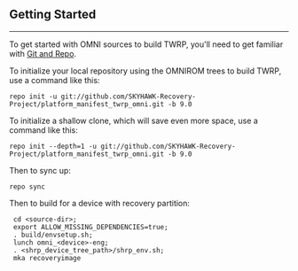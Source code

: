 ## Getting Started ##
---------------

To get started with OMNI sources to build TWRP, you'll need to get
familiar with [Git and Repo](https://source.android.com/source/using-repo.html).

To initialize your local repository using the OMNIROM trees to build TWRP, use a command like this:

    repo init -u git://github.com/SKYHAWK-Recovery-Project/platform_manifest_twrp_omni.git -b 9.0

To initialize a shallow clone, which will save even more space, use a command like this:

    repo init --depth=1 -u git://github.com/SKYHAWK-Recovery-Project/platform_manifest_twrp_omni.git -b 9.0

Then to sync up:

    repo sync

Then to build for a device with recovery partition:

     cd <source-dir>; 
     export ALLOW_MISSING_DEPENDENCIES=true; 
     . build/envsetup.sh; 
     lunch omni_<device>-eng; 
     . <shrp_device_tree_path>/shrp_env.sh;
     mka recoveryimage


